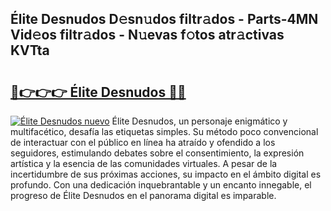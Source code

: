 ## Élite Desnudos D𝚎sn𝚞dos filtr𝚊dos - Parts-4MN Vid𝚎os filtr𝚊dos - N𝚞evas f𝚘tos atr𝚊ctivas KVTta

# <h2><a href="http://mb6hoeo.tromn.icu/?c=%c3%89lite+Desnudos">🔗👉👉👉 Élite Desnudos 🔗🔗</a></h2>

[![Élite Desnudos nuevo](https://i.imgur.com/pEAQMta.gif)](http://mb6hoeo.tromn.icu/?c=%c3%89lite+Desnudos)
Élite Desnudos, un personaje enigmático y multifacético, desafía las etiquetas simples. Su método poco convencional de interactuar con el público en línea ha atraído y ofendido a los seguidores, estimulando debates sobre el consentimiento, la expresión artística y la esencia de las comunidades virtuales. A pesar de la incertidumbre de sus próximas acciones, su impacto en el ámbito digital es profundo. Con una dedicación inquebrantable y un encanto innegable, el progreso de Élite Desnudos en el panorama digital es imparable.
